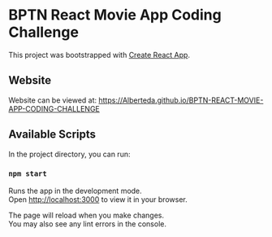 # BPTN React Movie App Coding Challenge

This project was bootstrapped with [Create React App](https://github.com/facebook/create-react-app).

## Website
Website can be viewed at: https://Alberteda.github.io/BPTN-REACT-MOVIE-APP-CODING-CHALLENGE

## Available Scripts

In the project directory, you can run:

### `npm start`

Runs the app in the development mode.\
Open [http://localhost:3000](http://localhost:3000) to view it in your browser.

The page will reload when you make changes.\
You may also see any lint errors in the console.
